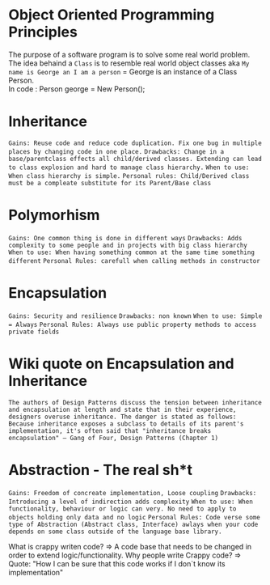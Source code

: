 # Object Oriented Programming Principles
The purpose of a software program is to solve some real world problem. The idea behaind a `Class` is to resemble real world object classes aka `My name is George an I am a person` = George is an instance of a Class Person. </br>In code : Person george = New Person();</br>

# Inheritance
`Gains: Reuse code and reduce code duplication. Fix one bug in multiple places by changing code in one place.`
`Drawbacks: Change in a base/parentclass effects all child/derived classes. Extending can lead to class explosion and hard to manage class hierarchy.`
`When to use: When class hierarchy is simple.`
`Personal rules: Child/Derived class must be a compleate substitute for its Parent/Base class`

# Polymorhism
`Gains: One common thing is done in different ways`
`Drawbacks: Adds complexity to some people and in projects with big class hierarchy`
`When to use: When having something common at the same time something different`
`Personal Rules: carefull when calling methods in constructor`

# Encapsulation
`Gains: Security and resilience`
`Drawbacks: non known`
`When to use: Simple = Always`
`Personal Rules: Always use public property methods to access private fields`

# Wiki quote on Encapsulation and Inheritance
`The authors of Design Patterns discuss the tension between inheritance and encapsulation at length and state that in their experience, designers overuse inheritance. The danger is stated as follows:
  Because inheritance exposes a subclass to details of its parent's implementation, it's often said that "inheritance breaks encapsulation" — Gang of Four, Design Patterns (Chapter 1)`

# Abstraction - The real sh*t
`Gains: Freedom of concreate implementation, Loose coupling`
`Drawbacks: Introducing a level of indirection adds complexity`
`When to use: When functionality, behaviour or logic can very. No need to apply to objects holding only data and no logic`
`Personal Rules: Code verse some type of Abstraction (Abstract class, Interface) awlays when your code depends on some class outside of the language base library.`

What is crappy writen code? => A code base that needs to be changed in order to extend logic/functionality.
Why people write Crappy code? => Quote: "How I can be sure that this code works if I don\`t know its implementation"
